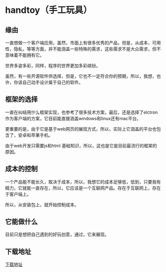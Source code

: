 # handtoy（手工玩具）
      
## 缘由
一直想做一个客户端应用，虽然，市面上有很多优秀的产品，但是，从成本，可用性，隐私，等等方面，并不能涵盖一些特殊的需求，这些需求不是大众需求，但不意味着不能拥有它。

世界多姿多彩，同样，程序的世界更加多彩缤纷。

虽然，有一些开源软件供选择，但是，它也不一定符合你的预期，所以，我想，也许，你该自己动手设计属于自己的软件。

## 框架的选择
一直在纠结用什么框架实现，也参考了很多技术方案，最后，还是选择了elctron作为客户端的方案，它目前能直接涵盖windows和linux还有mac平台。

更重要的是，由于它是基于web网页的展现方式，所以，实际上它涵盖的平台也包含了，安卓和苹果手机。

由于web开发只需要js和html 基础知识，所以，这也是它是目前最流行的框架的原因。

##  成本的控制
一个产品能不能长久，取决于成本，所以，我想它的成本足够低，低到，只要我有精力，它就能一直存在，所以，它应该是一个互联网产品。存在于互联网上，存在于客户端上。

所以，从安装包上，就开始控制成本。

## 它能做什么
目前只是想把自己遇到的好玩创意，通过，它来展现。

## 下载地址
 [下载地址](https://docs.qq.com/doc/DQXpwSUtkbmtTeFpu)

